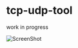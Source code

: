 # tcp-udp-tool
work in progress

![ScreenShot](https://user-images.githubusercontent.com/5458667/35699691-16be5620-0791-11e8-91e9-e54df849fa50.png)
